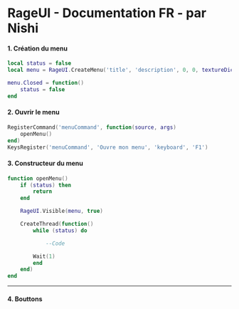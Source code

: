 # RageUI - Documentation FR - par Nishi

#### 1. Création du menu
```lua
local status = false
local menu = RageUI.CreateMenu('title', 'description', 0, 0, textureDictionnary, textureName, R, G, B, A)

menu.Closed = function()
    status = false
end
```

#### 2. Ouvrir le menu
```lua
RegisterCommand('menuCommand', function(source, args)
    openMenu()
end)
KeysRegister('menuCommand', 'Ouvre mon menu', 'keyboard', 'F1')
```

#### 3. Constructeur du menu
```lua
function openMenu()
    if (status) then
        return
    end

    RageUI.Visible(menu, true)

    CreateThread(function()
        while (status) do

            --Code

        Wait(1)
        end
    end)
end
```

---

#### 4. Bouttons
```lua

```

